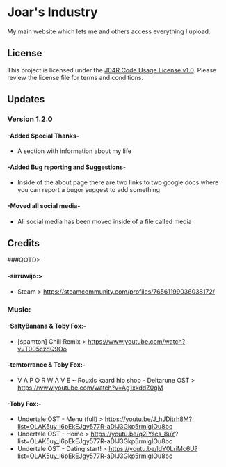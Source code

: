 # Joar's Industry

My main website which lets me and others access everything I upload.

## License

This project is licensed under the [J04R Code Usage License v1.0](LICENSE.md). Please review the license file for terms and conditions.

## Updates

### Version 1.2.0

#### -Added Special Thanks-
- A section with information about my life

#### -Added Bug reporting and Suggestions-
- Inside of the about page there are two links to two google docs where you can report a bugor suggest to add something 

#### -Moved all social media-
- All social media has been moved inside of a file called media
## Credits

###QOTD>
#### -sirruwijo:>
- Steam > https://steamcommunity.com/profiles/76561199036038172/

### Music:
#### -SaltyBanana & Toby Fox:-
 - [spamton] Chill Remix > https://www.youtube.com/watch?v=T005czdQ9Oo
#### -temtorrance & Toby Fox:-
 - V A P O R W A V E ~ Rouxls kaard hip shop - Deltarune OST > https://www.youtube.com/watch?v=Ag1xkddZ0gM
#### -Toby Fox:-
 - Undertale OST - Menu (full) > https://youtu.be/J_hJDitrh8M?list=OLAK5uy_l6pEkEJgy577R-aDlJ3Gkp5rmlgIOu8bc
 - Undertale OST - Home > https://youtu.be/q2IYscs_8uY?
 list=OLAK5uy_l6pEkEJgy577R-aDlJ3Gkp5rmlgIOu8bc
 - Undertale OST - Dating start! > https://youtu.be/ldY0LriMc6U?list=OLAK5uy_l6pEkEJgy577R-aDlJ3Gkp5rmlgIOu8bc
